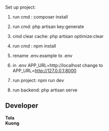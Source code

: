 

Set up project:

1. run cmd : composer install
2. run cmd: php artisan key:generate
3. cmd clear cache: php artisan optimize:clear
4. run cmd : npm install
5. rename .env.example to .env
6. in .env APP_URL=http://localhost change to APP_URL=http://127.0.0.1:8000

7. run project: npm run dev
8. run backend: php artisan serve

## Developer
**Tola**  
**Kuong**

